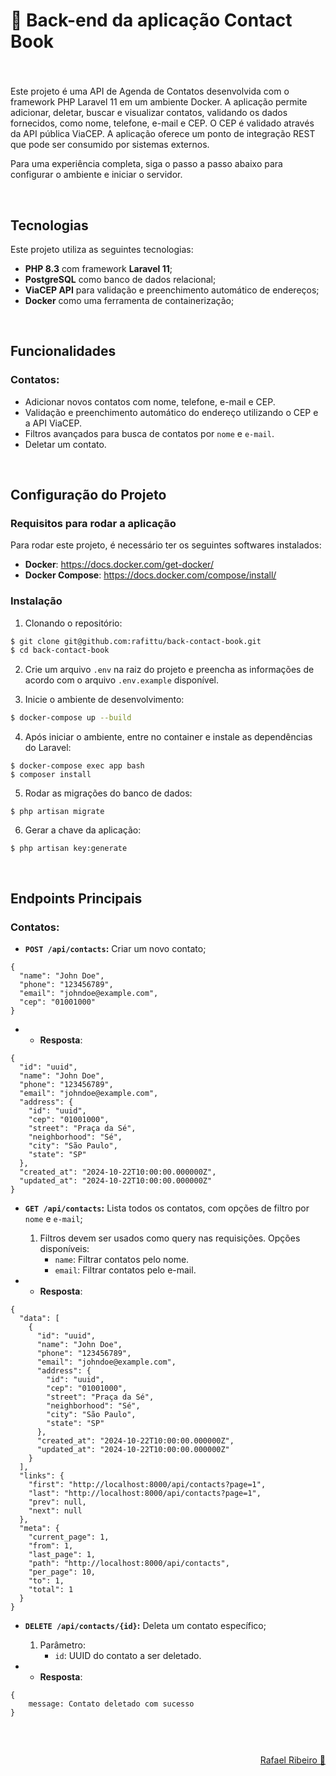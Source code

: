 # 📒 Back-end da aplicação Contact Book

###

<br>

Este projeto é uma API de Agenda de Contatos desenvolvida com o framework PHP Laravel 11 em um ambiente Docker. A aplicação permite adicionar, deletar, buscar e visualizar contatos, validando os dados fornecidos, como nome, telefone, e-mail e CEP. O CEP é validado através da API pública ViaCEP. A aplicação oferece um ponto de integração REST que pode ser consumido por sistemas externos.

Para uma experiência completa, siga o passo a passo abaixo para configurar o ambiente e iniciar o servidor.

<br>

## Tecnologias

Este projeto utiliza as seguintes tecnologias:

- **PHP 8.3** com framework **Laravel 11**;
- **PostgreSQL** como banco de dados relacional;
- **ViaCEP API** para validação e preenchimento automático de endereços;
- **Docker** como uma ferramenta de containerização;

<br>

## Funcionalidades
### Contatos:
- Adicionar novos contatos com nome, telefone, e-mail e CEP.
- Validação e preenchimento automático do endereço utilizando o CEP e a API ViaCEP.
- Filtros avançados para busca de contatos por `nome` e `e-mail`.
- Deletar um contato.

<br>

## Configuração do Projeto

### Requisitos para rodar a aplicação

Para rodar este projeto, é necessário ter os seguintes softwares instalados:

- **Docker**: https://docs.docker.com/get-docker/
- **Docker Compose**: https://docs.docker.com/compose/install/

### Instalação

1. Clonando o repositório:

```bash
$ git clone git@github.com:rafittu/back-contact-book.git
$ cd back-contact-book
```

2. Crie um arquivo `.env` na raiz do projeto e preencha as informações de acordo com o arquivo `.env.example` disponível.

3. Inicie o ambiente de desenvolvimento:

```bash
$ docker-compose up --build
```

4. Após iniciar o ambiente, entre no container e instale as dependências do Laravel:

```
$ docker-compose exec app bash
$ composer install
```

5. Rodar as migrações do banco de dados:

```
$ php artisan migrate
```

6. Gerar a chave da aplicação:

```
$ php artisan key:generate
```

<br>

## Endpoints Principais
### Contatos:

- **`POST /api/contacts`:** Criar um novo contato;
```
{
  "name": "John Doe",
  "phone": "123456789",
  "email": "johndoe@example.com",
  "cep": "01001000"
}
```

- * **Resposta**:
 
```
{
  "id": "uuid",
  "name": "John Doe",
  "phone": "123456789",
  "email": "johndoe@example.com",
  "address": {
    "id": "uuid",
    "cep": "01001000",
    "street": "Praça da Sé",
    "neighborhood": "Sé",
    "city": "São Paulo",
    "state": "SP"
  },
  "created_at": "2024-10-22T10:00:00.000000Z",
  "updated_at": "2024-10-22T10:00:00.000000Z"
}
```

- **`GET /api/contacts`:** Lista todos os contatos, com opções de filtro por `nome` e `e-mail`;
  1. Filtros devem ser usados como query nas requisições. Opções disponíveis:
     - `name`: Filtrar contatos pelo nome.
     - `email`: Filtrar contatos pelo e-mail.

- * **Resposta**:

```
{
  "data": [
    {
      "id": "uuid",
      "name": "John Doe",
      "phone": "123456789",
      "email": "johndoe@example.com",
      "address": {
        "id": "uuid",
        "cep": "01001000",
        "street": "Praça da Sé",
        "neighborhood": "Sé",
        "city": "São Paulo",
        "state": "SP"
      },
      "created_at": "2024-10-22T10:00:00.000000Z",
      "updated_at": "2024-10-22T10:00:00.000000Z"
    }
  ],
  "links": {
    "first": "http://localhost:8000/api/contacts?page=1",
    "last": "http://localhost:8000/api/contacts?page=1",
    "prev": null,
    "next": null
  },
  "meta": {
    "current_page": 1,
    "from": 1,
    "last_page": 1,
    "path": "http://localhost:8000/api/contacts",
    "per_page": 10,
    "to": 1,
    "total": 1
  }
}
```

- **`DELETE /api/contacts/{id}`:** Deleta um contato específico;
  1. Parâmetro:    
     - `id`: UUID do contato a ser deletado.
    
- * **Resposta**:

```
{
    message: Contato deletado com sucesso
}
```

<br>

##

<p align="right">
  <a href="https://www.linkedin.com/in/rafittu/">Rafael Ribeiro 🚀</a>
</p>
